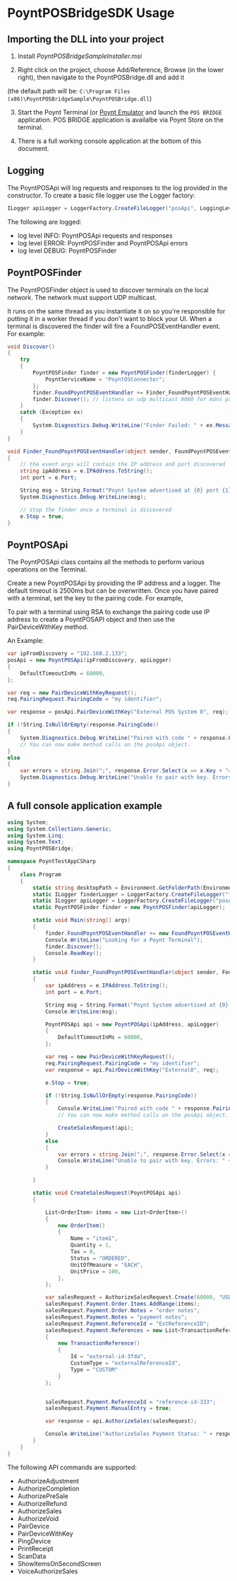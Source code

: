 # PoyntPOSBridgeSDK Usage

## Importing the DLL into your project

1. Install *PoyntPOSBridgeSampleInstaller.msi* 

2. Right click on the project, choose Add/Reference, Browse (in the lower right), then navigate to the PoyntPOSBridge.dll and add it 

(the default path will be: `C:\Program Files (x86)\PoyntPOSBridgeSample\PoyntPOSBridge.dll`)

3. Start the Poynt Terminal (or [Poynt Emulator](https://poynt.github.io/developer/tut/setup-poyntos.html) and launch the `POS BRIDGE` application. POS BRIDGE application is availalbe via Poynt Store on the terminal.

3. There is a full working console application at the bottom of this document.


## Logging

The PoyntPOSApi will log requests and responses to the log provided in the constructor. To create a basic file logger use the Logger factory:

```csharp
ILogger apiLogger = LoggerFactory.CreateFileLogger("posApi", LoggingLevel.DEBUG, loggerPath);
```

The following are logged:
 - log level INFO: PoyntPOSApi requests and responses
 - log level ERROR: PoyntPOSFinder and PoyntPOSApi errors
 - log level DEBUG: PoyntPOSFinder

## PoyntPOSFinder

The PoyntPOSFinder object is used to discover terminals on the local network. The network must support UDP multicast.

It runs on the same thread as you instantiate it on so you're responsible for putting it in a worker thread if you don't want to block your UI. When a terminal is discovered the finder will fire a FoundPOSEventHandler event. For example:

```csharp
void Discover()
{
	try
	{
		PoyntPOSFinder finder = new PoyntPOSFinder(finderLogger) {
			PoyntServiceName = "PoyntOSConnector";	
		};
		finder.FoundPoyntPOSEventHandler += Finder_FoundPoyntPOSEventHandler;
		finder.Discover(); // listens on udp multicast 8080 for mdns packets 
	}
	catch (Exception ex)
	{
		System.Diagnostics.Debug.WriteLine("Finder Failed: " + ex.Message);
	}
}

void Finder_FoundPoyntPOSEventHandler(object sender, FoundPoyntPOSEventArgs e)
{
	// the event args will contain the IP address and port discovered
	string ipAddress = e.IPAddress.ToString();
	int port = e.Port;

	String msg = String.Format("Poynt System advertised at {0} port {1}.", ipAddress, port);
	System.Diagnostics.Debug.WriteLine(msg);

	// stop the finder once a terminal is discovered
	e.Stop = true;
}
```

## PoyntPOSApi

The PoyntPOSApi class contains all the methods to perform various operations on the Terminal.

Create a new PoyntPOSApi by providing the IP address and a logger. The default timeout is 2500ms but can be overwritten. Once you have paired with a terminal, set the key to the pairing code. For example,

To pair with a terminal using RSA to exchange the pairing code use IP address to create a PoyntPOSAPI object and then use the PairDeviceWithKey method. 

An Example:

```csharp
var ipFromDiscovery = "192.168.2.133";
posApi = new PoyntPOSApi(ipFromDiscovery, apiLogger)
{
	DefaultTimeoutInMs = 60000,
};

var req = new PairDeviceWithKeyRequest();
req.PairingRequest.PairingCode = "my identifier";

var response = posApi.PairDeviceWithKey("External POS System 0", req);

if (!String.IsNullOrEmpty(response.PairingCode))
{
	System.Diagnostics.Debug.WriteLine("Paired with code " + response.PairingCode);
	// You can now make method calls on the posApi object.
}
else
{
	var errors = string.Join(";", response.Error.Select(x => x.Key + "=" + x.Value).ToArray());
	System.Diagnostics.Debug.WriteLine("Unable to pair with key. Errors: " + errors);
}
```

## A full console application example

```csharp
using System;
using System.Collections.Generic;
using System.Linq;
using System.Text;
using PoyntPOSBridge;

namespace PoyntTestAppCSharp
{
    class Program
    {
        static string desktopPath = Environment.GetFolderPath(Environment.SpecialFolder.Desktop);
        static ILogger finderLogger = LoggerFactory.CreateFileLogger("finderApi", LoggingLevel.DEBUG, desktopPath);
        static ILogger apiLogger = LoggerFactory.CreateFileLogger("posApi", LoggingLevel.DEBUG, desktopPath);
        static PoyntPOSFinder finder = new PoyntPOSFinder(apiLogger);

        static void Main(string[] args)
        {
            finder.FoundPoyntPOSEventHandler += new FoundPoyntPOSEventHandler(finder_FoundPoyntPOSEventHandler);
            Console.WriteLine("Looking for a Poynt Terminal");
            finder.Discover();
            Console.ReadKey();
        }

        static void finder_FoundPoyntPOSEventHandler(object sender, FoundPoyntPOSEventArgs e)
        {
            var ipAddress = e.IPAddress.ToString();
            int port = e.Port;

            String msg = String.Format("Poynt System advertised at {0} port {1}.", ipAddress, port);
            Console.WriteLine(msg);

            PoyntPOSApi api = new PoyntPOSApi(ipAddress, apiLogger)
            {
                DefaultTimeoutInMs = 60000,
            };

            var req = new PairDeviceWithKeyRequest();
            req.PairingRequest.PairingCode = "my identifier";
            var response = api.PairDeviceWithKey("External0", req);

            e.Stop = true;

            if (!String.IsNullOrEmpty(response.PairingCode))
            {
                Console.WriteLine("Paired with code " + response.PairingCode);
                // You can now make method calls on the posApi object.

                CreateSalesRequest(api);
            }
            else
            {
                var errors = string.Join(";", response.Error.Select(x => x.Key + "=" + x.Value).ToArray());
                Console.WriteLine("Unable to pair with key. Errors: " + errors);
            }

        }

        static void CreateSalesRequest(PoyntPOSApi api)
        {

            List<OrderItem> items = new List<OrderItem>()
            {
                new OrderItem()
                {
                    Name = "item1",
                    Quantity = 1,
                    Tax = 0,
                    Status = "ORDERED",
                    UnitOfMeasure = "EACH",
                    UnitPrice = 100,
                },
            };

            var salesRequest = AuthorizeSalesRequest.Create(60000, "USD", 128);
            salesRequest.Payment.Order.Items.AddRange(items);
            salesRequest.Payment.Order.Notes = "order notes";
            salesRequest.Payment.Notes = "payment notes";
            salesRequest.Payment.ReferenceId = "ExtReferenceID";
            salesRequest.Payment.References = new List<TransactionReference>()
            {
                new TransactionReference()
                {
                    Id = "external-id-3fda",
                    CustomType = "externalReferenceId",
                    Type = "CUSTOM"
                }
            };


            salesRequest.Payment.ReferenceId = "reference-id-333";
            salesRequest.Payment.ManualEntry = true;

            var response = api.AuthorizeSales(salesRequest);

            Console.WriteLine("AuthorizeSales Payment Status: " + response.Payment.Status);
        }
    }
}
```

The following API commands are supported:
 - AuthorizeAdjustment
 - AuthorizeCompletion
 - AuthorizePreSale
 - AuthorizeRefund
 - AuthorizeSales
 - AuthorizeVoid
 - PairDevice
 - PairDeviceWithKey
 - PingDevice
 - PrintReceipt
 - ScanData
 - ShowItemsOnSecondScreen
 - VoiceAuthorizeSales
